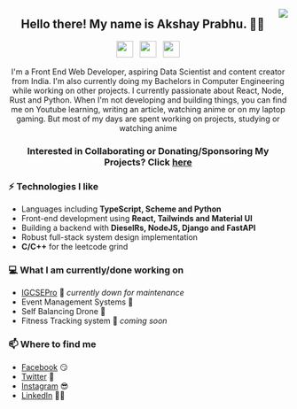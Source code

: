 <img src="https://media.giphy.com/media/W09Lr1PDnxuobgvLbR/giphy.gif" align="right"></img>


<h2 align="center">Hello there! My name is Akshay Prabhu. 👋🤓</h2>
<p align='center'>
<a href="https://twitter.com/akshayprabhu200"><img height="30" src="https://github.com/akshayprabhu200/WaylonWalker/blob/main/icon/twitter.png?raw=true"></a>&nbsp;&nbsp;
<a href="https://instagram.com/akshayprabhu200"><img height="30" src="https://github.com/akshayprabhu200/WaylonWalker/blob/main/icon/instagram.jpg?raw=true"></a>&nbsp;&nbsp;
<a href="https://www.linkedin.com/in/akshayprabhu200/"><img height="30" src="https://github.com/akshayprabhu200/WaylonWalker/blob/main/icon/linkedin.png?raw=true"></a>
</p>
<p align="center">I'm a Front End Web Developer, aspiring Data Scientist and content creator from India.
I'm also currently doing my Bachelors in Computer Engineering while working on other projects.
I currently passionate about React, Node, Rust and Python.
When I'm not developing and building things, you can find me on Youtube learning, writing an article, watching anime or on my laptop gaming. But most of my days are spent working on projects, studying or watching anime</p>

<h3 align="center"> Interested in Collaborating or Donating/Sponsoring My Projects? Click <a href="mailto:akshayprabhu200@github.com">here</a> </h3>

### ⚡ Technologies I like
- Languages including **TypeScript, Scheme and Python** 
- Front-end development using **React, Tailwinds and Material UI**
- Building a backend with **DieselRs, NodeJS, Django and FastAPI**
- Robust full-stack system design implementation
- **C/C++** for the leetcode grind 

### 💻 What I am currently/done working on
- [IGCSEPro](https://igcsepro.org)  🚀 *currently down for maintenance* 
- Event Management Systems  🚀 
- Self Balancing Drone  🚀 
- Fitness Tracking system  🚀 *coming soon*


### 📫 Where to find me
- [Facebook]() 😏
- [Twitter](https://twitter.com/akshayprabhu200) 🐤
- [Instagram](https://instagram.com/akshayprabhu200) 😎
- [LinkedIn](https://linkedin.com/in/akshayprabhu200) 👨💼
